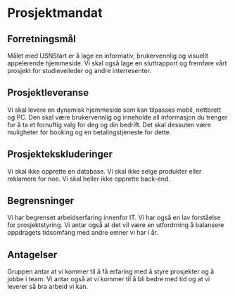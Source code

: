 # Prosjektmandat

## Forretningsmål
Målet med USNStart er å lage en informativ, brukervennlig og visuellt appelerende hjemmeside.
Vi skal også lage en sluttrapport og fremføre vårt prosjekt for studieveileder og andre interresenter.

## Prosjektleveranse
Vi skal levere en dynamisk hjemmeside som kan tilpasses mobil, nettbrett og PC. Den skal være
brukervennlig og inneholde all informasjon du trenger for å ta et fornuftig valg for deg og
din bedrift. Det skal dessuten være muligheter for booking og en betalingstjeneste for dette.

## Prosjektekskluderinger
Vi skal ikke opprette en database. Vi skal ikke selge produkter eller reklamere for noe.
Vi skal heller ikke opprette back-end.

## Begrensninger
Vi har begrenset arbeidserfaring innenfor IT. Vi har også en lav forståelse for prosjektstyring.
Vi antar også at det vil være en utfordrning å balansere oppdragets tidsomfang med andre
emner vi har i år. 

## Antagelser
Gruppen antar at vi kommer til å få erfaring med å styre prosjekter og å jobbe i team.
Vi antar også at vi kommer til å bli bedre med tid og at vi leverer så bra arbeid vi kan. 